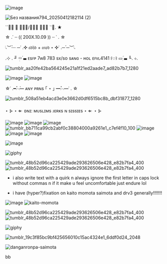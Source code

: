 
![image](https://github.com/user-attachments/assets/8f49530f-6c5a-4444-9e2d-e293e1149983)

![Без названия794_20250412182114 (2)](https://github.com/user-attachments/assets/a03c21f8-e71b-4104-abd9-4824f77b482a)





``✶⃘  𝆭 𝔯𝔲𝔰/𝔟𝔞𝔡 𝔢𝔫𝔤 `῾⌣. ★



☆ .῾  ┈   (( 200X.10.09 ))   ┈  ῾ . ☆


𝆹𝅥︶─۫ ─῾ .✣ 𝔞𝔡𝔥𝔡 + 𝔞𝔰𝔭𝔡 ⋆  ✣῾ .─۫ ─︶𝆹𝅥



.⊹  . ╜ ▭ׅ࣪‌ ▬𝆬  ᴇsꜰᴘ 7ᴡ8 783 sx/sᴏ sᴀɴɢ - ʜᴏʟ ᴇꜰᴠʟ4141 ꒰𔘓‌꒱ ▭ׅ࣪‌ ▬𝆬 ╙.  ⊹.



![tumblr_aa20fe42ba564245e21a1f21ed2aade7_ad82b7b7_1280](https://github.com/user-attachments/assets/6e00de54-a2ce-4d4d-bbaa-99eec48b084b)




![image](https://github.com/user-attachments/assets/a64e49c5-f166-4493-bddc-67b8c1cae79d) ![image](https://github.com/user-attachments/assets/0c63e03e-cbbc-4676-a05c-6df12d77cfae) 



☆῾ .━۫⌒۫━۫  ᴀɴʏ ᴘʀɴs  ｢ ⋆ ｣ ━۫⌒۫━῾ . ☆


![tumblr_508a51eb4acd3e0e3662d0df6515bc8b_dbf31877_1280](https://github.com/user-attachments/assets/a9d314fa-66c6-4bcb-9d31-c98afe81d7c9)





⋆ ⊱ ⋆ 𒄬  ᴅɴɪ: ᴍᴜsʟɪᴍs ᴊᴇʀᴋs ɴ sɪssɪᴇs ⋆ 𒄬 ⋆ ⊱


![image](https://github.com/user-attachments/assets/b71c9403-6588-4b64-9a6b-86f08eb9b945)
 ![image](https://github.com/user-attachments/assets/49455127-9b2b-430d-a0be-34aa0e8eef90) ![image](https://github.com/user-attachments/assets/e184c177-276d-4368-9e5f-5ea8c5625ce8)
 ![tumblr_bb711ca99cb2abf0c38804000a9261e1_c7ef4f10_100](https://github.com/user-attachments/assets/86cdb326-4e38-47dc-a650-7c330e09af23)
![image](https://github.com/user-attachments/assets/be558bac-af98-4420-9521-5606c099003e) ![image](https://github.com/user-attachments/assets/04d133fc-42ec-4045-8e24-a2b11cb33e6d) ![image](https://github.com/user-attachments/assets/751352a5-019f-4b47-8636-e4aa4527f313)









![image](https://github.com/user-attachments/assets/feaede8b-c464-4fc7-9eaf-30c2f3b332a3) 





 ![giphy](https://github.com/user-attachments/assets/d9c25f0a-b035-4ed5-ad3e-4c63ec3e8d01)







![tumblr_48b52d96ca225429ade293626506e428_e82b7fa4_400](https://github.com/user-attachments/assets/5f85c359-4557-4aa9-807f-cb995b6a0370)![tumblr_48b52d96ca225429ade293626506e428_e82b7fa4_400](https://github.com/user-attachments/assets/5f85c359-4557-4aa9-807f-cb995b6a0370) 





- i also write text with a quirk n always ignore the first letter in caps lock without commas n if it make u feel uncomfortable just endure lol


- i have (hyper?)fixation on kaito momota saimota and drv3 generally!!!!!!!

![image](https://github.com/user-attachments/assets/284b7fe2-d6df-414e-8150-d9998e703391) ![kaito-momota](https://github.com/user-attachments/assets/0141292d-0718-4ada-845e-09eb062162cc)



![tumblr_48b52d96ca225429ade293626506e428_e82b7fa4_400](https://github.com/user-attachments/assets/5f85c359-4557-4aa9-807f-cb995b6a0370)![tumblr_48b52d96ca225429ade293626506e428_e82b7fa4_400](https://github.com/user-attachments/assets/5f85c359-4557-4aa9-807f-cb995b6a0370)


![giphy](https://github.com/user-attachments/assets/ed1767dc-8071-4cd2-8fd9-7ccd7065998d)


![tumblr_19c3f85bc9bf425656010c15ac4324e1_6ddf0d24_2048](https://github.com/user-attachments/assets/11701857-d967-4d30-b50d-c912a357f833)




![danganronpa-saimota](https://github.com/user-attachments/assets/4d514f5e-282a-474f-ba55-cf67d96a5363)


bb
